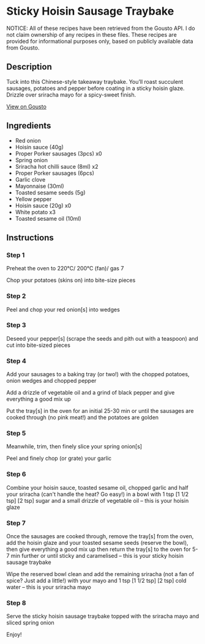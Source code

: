 # Sticky Hoisin Sausage Traybake

NOTICE: All of these recipes have been retrieved from the Gousto API. I do not claim ownership of any recipes in these files. These recipes are provided for informational purposes only, based on publicly available data from Gousto.

## Description

Tuck into this Chinese-style takeaway traybake. You’ll roast succulent sausages, potatoes and pepper before coating in a sticky hoisin glaze. Drizzle over sriracha mayo for a spicy-sweet finish. 

[View on Gousto](https://www.gousto.co.uk/recipes/cookbook/sticky-hoisin-sausage-traybake)

## Ingredients

- Red onion
- Hoisin sauce (40g)
- Proper Porker sausages (3pcs) x0
- Spring onion
- Sriracha hot chilli sauce (8ml) x2
- Proper Porker sausages (6pcs)
- Garlic clove
- Mayonnaise (30ml)
- Toasted sesame seeds (5g)
- Yellow pepper
- Hoisin sauce (20g) x0
- White potato x3
- Toasted sesame oil (10ml)

## Instructions


### Step 1

Preheat the oven to 220°C/ 200°C (fan)/ gas 7

Chop your potatoes (skins on) into bite-size pieces


### Step 2

Peel and chop your red onion[s]<span class="text-danger"> </span>into wedges


### Step 3

Deseed your pepper[s] (scrape the seeds and pith out with a teaspoon) and cut into bite-sized pieces


### Step 4

Add your sausages to a baking tray (or two!) with the chopped potatoes, onion wedges and chopped pepper

Add a drizzle of vegetable oil and a grind of black pepper and give everything a good mix up

Put the tray[s] in the oven for an initial 25-30 min or until the sausages are cooked through (no pink meat!) and the potatoes are golden


### Step 5

Meanwhile, trim, then finely slice your spring onion[s]

Peel and finely chop (or grate) your garlic


### Step 6

Combine your hoisin sauce, toasted sesame oil, chopped garlic and half your sriracha (can't handle the heat? Go easy!) in a bowl with 1 tsp <span class="text-purple">[1 1/2 tsp] </span><span class="text-danger">[2 tsp] </span>sugar and a small drizzle of vegetable oil – this is your hoisin glaze


### Step 7

Once the sausages are cooked through, remove the tray[s] from the oven, add the hoisin glaze and your toasted sesame seeds (reserve the bowl), then give everything a good mix up then return the tray[s] to the oven for 5-7 min further or until sticky and caramelised – this is your sticky hoisin sausage traybake

Wipe the reserved bowl clean and add the remaining sriracha (not a fan of spice? Just add a little!) with your mayo and 1 tsp <span class="text-purple">[1 1/2 tsp]</span><span class="text-danger"> [2 tsp] </span>cold water – this is your sriracha mayo

### Step 8

Serve the sticky hoisin sausage traybake topped with the sriracha mayo and sliced spring onion

Enjoy!

